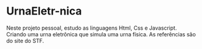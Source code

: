 # UrnaEletr-nica
Neste projeto pessoal, estudo as linguagens Html, Css e Javascript. Criando uma urna eletrônica que simula uma urna física. As referências são do site do STF.
